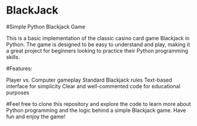 # BlackJack

#Simple Python Blackjack Game

This is a basic implementation of the classic casino card game Blackjack in Python. The game is designed to be easy to understand and play, making it a great project for beginners looking to practice their Python programming skills.

#Features:

Player vs. Computer gameplay
Standard Blackjack rules
Text-based interface for simplicity
Clear and well-commented code for educational purposes

#Feel free to clone this repository and explore the code to learn more about Python programming and the logic behind a simple Blackjack game. Have fun and enjoy the game!
